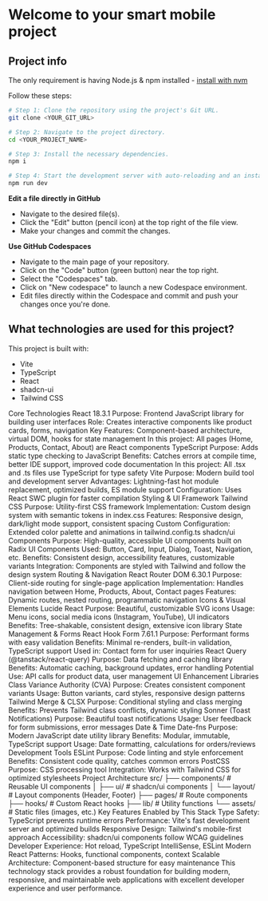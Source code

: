 # Welcome to your smart mobile project

## Project info

The only requirement is having Node.js & npm installed - [install with nvm](https://github.com/nvm-sh/nvm#installing-and-updating)

Follow these steps:

```sh
# Step 1: Clone the repository using the project's Git URL.
git clone <YOUR_GIT_URL>

# Step 2: Navigate to the project directory.
cd <YOUR_PROJECT_NAME>

# Step 3: Install the necessary dependencies.
npm i

# Step 4: Start the development server with auto-reloading and an instant preview.
npm run dev
```

**Edit a file directly in GitHub**

- Navigate to the desired file(s).
- Click the "Edit" button (pencil icon) at the top right of the file view.
- Make your changes and commit the changes.

**Use GitHub Codespaces**

- Navigate to the main page of your repository.
- Click on the "Code" button (green button) near the top right.
- Select the "Codespaces" tab.
- Click on "New codespace" to launch a new Codespace environment.
- Edit files directly within the Codespace and commit and push your changes once you're done.

## What technologies are used for this project?

This project is built with:

- Vite
- TypeScript
- React
- shadcn-ui
- Tailwind CSS

Core Technologies
React 18.3.1
Purpose: Frontend JavaScript library for building user interfaces
Role: Creates interactive components like product cards, forms, navigation
Key Features: Component-based architecture, virtual DOM, hooks for state management
In this project: All pages (Home, Products, Contact, About) are React components
TypeScript
Purpose: Adds static type checking to JavaScript
Benefits: Catches errors at compile time, better IDE support, improved code documentation
In this project: All .tsx and .ts files use TypeScript for type safety
Vite
Purpose: Modern build tool and development server
Advantages: Lightning-fast hot module replacement, optimized builds, ES module support
Configuration: Uses React SWC plugin for faster compilation
Styling & UI Framework
Tailwind CSS
Purpose: Utility-first CSS framework
Implementation: Custom design system with semantic tokens in index.css
Features: Responsive design, dark/light mode support, consistent spacing
Custom Configuration: Extended color palette and animations in tailwind.config.ts
shadcn/ui Components
Purpose: High-quality, accessible UI components built on Radix UI
Components Used: Button, Card, Input, Dialog, Toast, Navigation, etc.
Benefits: Consistent design, accessibility features, customizable variants
Integration: Components are styled with Tailwind and follow the design system
Routing & Navigation
React Router DOM 6.30.1
Purpose: Client-side routing for single-page application
Implementation: Handles navigation between Home, Products, About, Contact pages
Features: Dynamic routes, nested routing, programmatic navigation
Icons & Visual Elements
Lucide React
Purpose: Beautiful, customizable SVG icons
Usage: Menu icons, social media icons (Instagram, YouTube), UI indicators
Benefits: Tree-shakable, consistent design, extensive icon library
State Management & Forms
React Hook Form 7.61.1
Purpose: Performant forms with easy validation
Benefits: Minimal re-renders, built-in validation, TypeScript support
Used in: Contact form for user inquiries
React Query (@tanstack/react-query)
Purpose: Data fetching and caching library
Benefits: Automatic caching, background updates, error handling
Potential Use: API calls for product data, user management
UI Enhancement Libraries
Class Variance Authority (CVA)
Purpose: Creates consistent component variants
Usage: Button variants, card styles, responsive design patterns
Tailwind Merge & CLSX
Purpose: Conditional styling and class merging
Benefits: Prevents Tailwind class conflicts, dynamic styling
Sonner (Toast Notifications)
Purpose: Beautiful toast notifications
Usage: User feedback for form submissions, error messages
Date & Time
Date-fns
Purpose: Modern JavaScript date utility library
Benefits: Modular, immutable, TypeScript support
Usage: Date formatting, calculations for orders/reviews
Development Tools
ESLint
Purpose: Code linting and style enforcement
Benefits: Consistent code quality, catches common errors
PostCSS
Purpose: CSS processing tool
Integration: Works with Tailwind CSS for optimized stylesheets
Project Architecture
src/
├── components/         # Reusable UI components
│   ├── ui/            # shadcn/ui components
│   └── layout/        # Layout components (Header, Footer)
├── pages/             # Route components
├── hooks/             # Custom React hooks
├── lib/               # Utility functions
└── assets/            # Static files (images, etc.)
Key Features Enabled by This Stack
Type Safety: TypeScript prevents runtime errors
Performance: Vite's fast development server and optimized builds
Responsive Design: Tailwind's mobile-first approach
Accessibility: shadcn/ui components follow WCAG guidelines
Developer Experience: Hot reload, TypeScript IntelliSense, ESLint
Modern React Patterns: Hooks, functional components, context
Scalable Architecture: Component-based structure for easy maintenance
This technology stack provides a robust foundation for building modern, responsive, and maintainable web applications with excellent developer experience and user performance.